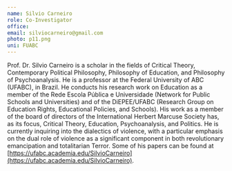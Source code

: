 ```yaml
---
name: Silvio Carneiro
role: Co-Investigator
office: 
email: silviocarneiro@gmail.com
photo: p11.png
uni: FUABC
---
```


Prof. Dr. Silvio Carneiro is a scholar in the fields of Critical Theory, Contemporary Political Philosophy, Philosophy of Education, and Philosophy of Psychoanalysis. He is a professor at the Federal University of ABC (UFABC), in Brazil. He conducts his research work on Education as a member of the Rede Escola Pública e Universidade (Network for Public Schools and Universities) and of the DiEPEE/UFABC (Research Group on Education Rights, Educational Policies, and Schools). His work as a member of the board of directors of the International Herbert Marcuse Society has, as its focus, Critical Theory, Education, Psychoanalysis, and Politics. He is currently inquiring into the dialectics of violence, with a particular emphasis on the dual role of violence as a significant component in both revolutionary emancipation and totalitarian Terror. Some of his papers can be found at [https://ufabc.academia.edu/SilvioCarneiro](https://ufabc.academia.edu/SilvioCarneiro). 